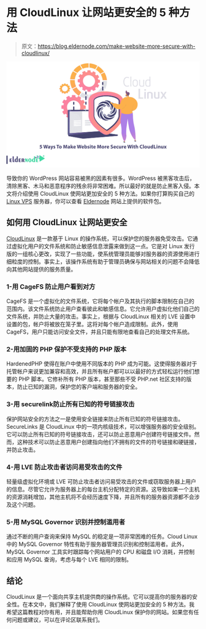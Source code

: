 # 用 CloudLinux 让网站更安全的 5 种方法

> 原文：<https://blog.eldernode.com/make-website-more-secure-with-cloudlinux/>

![5 Ways To Make Website More Secure With CloudLinux](img/a2b537ea34f9f1dc5547bd77e13e9566.png)

导致你的 WordPress 网站容易被黑的因素有很多。WordPress 被黑客攻击后，清除黑客、木马和恶意程序的残余将非常困难。所以最好的就是防止黑客入侵。本文将介绍使用 CloudLinux 使网站更加安全的 5 种方法。如果你打算购买自己的 [Linux VPS](https://eldernode.com/linux-vps/) 服务器，你可以查看 [Eldernode](https://eldernode.com/) 网站上提供的软件包。

## **如何用 CloudLinux 让网站更安全**

[CloudLinux](https://blog.eldernode.com/install-cloudlinux-on-cpanel/) 是一款基于 Linux 的操作系统，可以保护您的服务器免受攻击。它通过虚拟化用户的文件系统和防止敏感信息泄露来做到这一点。它是对 Linux 发行版的一组核心更改，实现了一些功能，使系统管理员能够对服务器的资源使用进行细粒度的控制。事实上，该操作系统有助于管理员确保与网站相关的问题不会降低向其他网站提供的服务质量。

### **1-用 CageFS** 防止用户看到对方

CageFS 是一个虚拟化的文件系统，它将每个帐户及其执行的脚本限制在自己的范围内。该文件系统防止用户查看彼此和敏感信息。它允许用户虚拟化他们自己的文件系统，并防止大量的攻击。事实上，根据与 CloudLinux 相关的 LVE 设置中设置的包，帐户将被放在笼子里。这将对每个帐户造成限制。此外，使用 CageFS，用户只能访问安全文件，并且只能有限地查看自己的处理文件系统。

### **2-用加固的 PHP** 保护不受支持的 PHP 版本

HardenedPHP 使得在账户中使用不同版本的 PHP 成为可能。这使得服务器对于托管帐户来说更加兼容和高效，并且所有帐户都可以以最好的方式轻松运行他们想要的 PHP 脚本。它修补所有 PHP 版本，甚至那些不受 PHP.net 社区支持的版本，防止已知的漏洞，保护您的客户端和服务器的安全。

### **3-用 securelink**防止所有已知的符号链接攻击

保护网站安全的方法之一是使用安全链接来防止所有已知的符号链接攻击。SecureLinks 是 CloudLinux 中的一项内核级技术，可以增强服务器的安全级别。它可以防止所有已知的符号链接攻击，还可以防止恶意用户创建符号链接文件。然而，这种技术可以防止恶意用户创建指向他们不拥有的文件的符号链接和硬链接，并防止攻击。

### **4-用 LVE** 防止攻击者访问易受攻击的文件

轻量级虚拟化环境或 LVE 可防止攻击者访问易受攻击的文件或窃取服务器上用户的信息。尽管它允许为服务器上的每台主机分配特定的资源。这导致如果一个主机的资源消耗增加，其他主机将不会经历速度下降，并且所有的服务器资源都不会涉及这个问题。

### **5-用 MySQL Governor** 识别并控制滥用者

通过不断的用户查询来保持 MySQL 的稳定是一项非常困难的任务。Cloud Linux 中的 MySQL Governor 特性有助于服务器管理员识别和控制滥用者。此外，MySQL Governor 工具实时跟踪每个网站用户的 CPU 和磁盘 I/O 消耗，并控制和应用 MySQL 查询，考虑与每个 LVE 相同的限制。

## 结论

CloudLinux 是一个面向共享主机提供商的操作系统。它可以提高你的服务器的安全性。在本文中，我们解释了使用 CloudLinux 使网站更加安全的 5 种方法。我希望这篇教程对你有用，并且能帮助你用 CloudLinux 保护你的网站。如果您有任何问题或建议，可以在评论区联系我们。